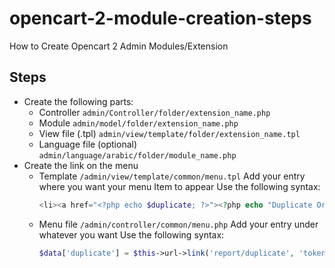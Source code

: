 # opencart-2-module-creation-steps
How to Create Opencart 2 Admin Modules/Extension

## Steps
* Create the following parts:
    * Controller `admin/Controller/folder/extension_name.php`
	* Module `admin/model/folder/extension_name.php`
	* View file (.tpl) `admin/view/template/folder/extension_name.tpl`
	* Language file (optional) `admin/language/arabic/folder/module_name.php`
* Create the link on the menu
	* Template `/admin/view/template/common/menu.tpl`
	  Add your entry where you want your menu Item to appear
	  Use the following syntax:
	  ```php
	  <li><a href="<?php echo $duplicate; ?>"><?php echo "Duplicate Orders"; ?></a></li>
	  ```
	* Menu file `/admin/controller/common/menu.php`
	  Add your entry under whatever you want
	  Use the following syntax:
	  ```php
	  $data['duplicate'] = $this->url->link('report/duplicate', 'token=' . $this->session->data['token'], 'SSL');
	  ```
